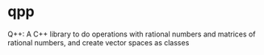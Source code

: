 # qpp
Q++: A C++ library to do operations with rational numbers and matrices of rational numbers, and create vector spaces as classes
